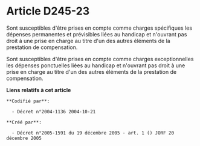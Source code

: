 # Article D245-23

Sont susceptibles d'être prises en compte comme charges spécifiques les dépenses permanentes et prévisibles liées au handicap
et n'ouvrant pas droit à une prise en charge au titre d'un des autres éléments de la prestation de compensation.

Sont susceptibles d'être prises en compte comme charges exceptionnelles les dépenses ponctuelles liées au handicap et
n'ouvrant pas droit à une prise en charge au titre d'un des autres éléments de la prestation de compensation.

**Liens relatifs à cet article**

	**Codifié par**:

	  - Décret n°2004-1136 2004-10-21

	**Créé par**:

	  - Décret n°2005-1591 du 19 décembre 2005 - art. 1 () JORF 20 décembre 2005

